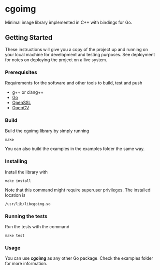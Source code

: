# cgoimg

Minimal image library implemented in C++ with bindings for Go.

## Getting Started

These instructions will give you a copy of the project up and running on
your local machine for development and testing purposes. See deployment
for notes on deploying the project on a live system.

### Prerequisites

Requirements for the software and other tools to build, test and push
- g++ or clang++
- [Go](https://https://go.dev/doc/install.com)
- [OpenSSL](https://www.openssl.org/)
- [OpenCV](https://opencv.org/)

### Build
Build the cgoimg library by simply running

    make

You can also build the examples in the examples folder the same way.


### Installing
Install the library with 

    make install

Note that this command might require superuser privileges. The installed location is

    /usr/lib/libcgoimg.so

### Running the tests
Run the tests with the command

    make test

### Usage
You can use <b>cgoimg</b> as any other Go package. Check the examples folder for more information.